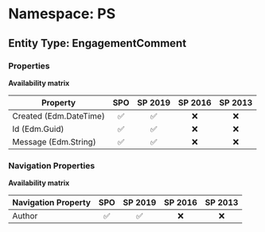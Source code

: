 # Namespace: PS

## Entity Type: EngagementComment

### Properties

**Availability matrix**

Property | SPO | SP 2019 | SP 2016 | SP 2013
----------|:---:|:-------:|:-------:|:-------:
Created (Edm.DateTime) | ✅ | ✅ | ❌ | ❌
Id (Edm.Guid) | ✅ | ✅ | ❌ | ❌
Message (Edm.String) | ✅ | ✅ | ❌ | ❌

### Navigation Properties

**Availability matrix**

Navigation Property | SPO | SP 2019 | SP 2016 | SP 2013
----------|:---:|:-------:|:-------:|:-------:
Author | ✅ | ✅ | ❌ | ❌